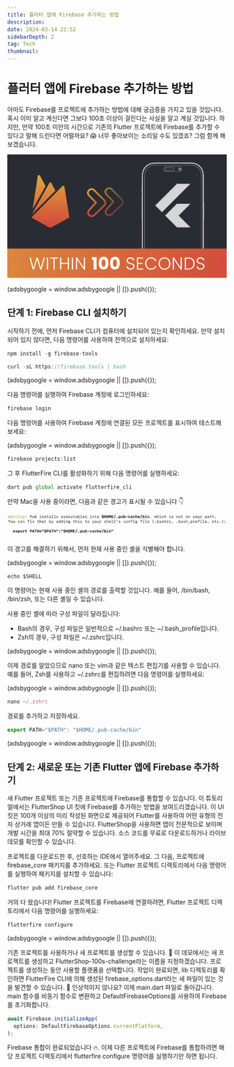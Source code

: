 ```yaml
---
title: 플러터 앱에 Firebase 추가하는 방법
description:
date: 2024-03-14 22:52
sidebarDepth: 2
tag: Tech
thumbnail:
---
```


# 플러터 앱에 Firebase 추가하는 방법

아마도 Firebase를 프로젝트에 추가하는 방법에 대해 궁금증을 가지고 있을 것입니다. 혹시 이미 알고 계신다면 그보다 100초 이상이 걸린다는 사실을 알고 계실 것입니다. 하지만, 만약 100초 미만의 시간으로 기존의 Flutter 프로젝트에 Firebase를 추가할 수 있다고 말해 드린다면 어떨까요? 😱 너무 좋아보이는 소리일 수도 있겠죠? 그럼 함께 해보겠습니다.

<img src="./img/Add-Firebase-into-Your-Flutter-App-—-Within-100-Seconds_0.png" />

<!-- ui-log 수평형 -->

<ins class="adsbygoogle"
     style="display:block"
     data-ad-client="ca-pub-4877378276818686"
     data-ad-slot="9743150776"
     data-ad-format="auto"
     data-full-width-responsive="true"></ins>
<component is="script">
(adsbygoogle = window.adsbygoogle || []).push({});
</component>

## 단계 1: Firebase CLI 설치하기

시작하기 전에, 먼저 Firebase CLI가 컴퓨터에 설치되어 있는지 확인하세요. 만약 설치되어 있지 않다면, 다음 명령어를 사용하여 전역으로 설치하세요:

```js
npm install -g firebase-tools
```

```js
curl -sL https://firebase.tools | bash
```

<!-- ui-log 수평형 -->

<ins class="adsbygoogle"
     style="display:block"
     data-ad-client="ca-pub-4877378276818686"
     data-ad-slot="9743150776"
     data-ad-format="auto"
     data-full-width-responsive="true"></ins>
<component is="script">
(adsbygoogle = window.adsbygoogle || []).push({});
</component>

다음 명령어를 실행하여 Firebase 계정에 로그인하세요:

```js
firebase login
```

다음 명령어를 사용하여 Firebase 계정에 연결된 모든 프로젝트를 표시하여 테스트해보세요:

<!-- ui-log 수평형 -->

<ins class="adsbygoogle"
     style="display:block"
     data-ad-client="ca-pub-4877378276818686"
     data-ad-slot="9743150776"
     data-ad-format="auto"
     data-full-width-responsive="true"></ins>
<component is="script">
(adsbygoogle = window.adsbygoogle || []).push({});
</component>

```js
firebase projects:list
```

그 후 FlutterFire CLI를 활성화하기 위해 다음 명령어를 실행하세요:

```js
dart pub global activate flutterfire_cli
```

만약 Mac을 사용 중이라면, 다음과 같은 경고가 표시될 수 있습니다 👇

<img src="./img/Add-Firebase-into-Your-Flutter-App-—-Within-100-Seconds_1.png" />

이 경고를 해결하기 위해서, 먼저 현재 사용 중인 셸을 식별해야 합니다.

<!-- ui-log 수평형 -->

<ins class="adsbygoogle"
     style="display:block"
     data-ad-client="ca-pub-4877378276818686"
     data-ad-slot="9743150776"
     data-ad-format="auto"
     data-full-width-responsive="true"></ins>
<component is="script">
(adsbygoogle = window.adsbygoogle || []).push({});
</component>

```js
echo $SHELL
```

이 명령어는 현재 사용 중인 셸의 경로를 출력할 것입니다. 예를 들어, /bin/bash, /bin/zsh, 또는 다른 셸일 수 있습니다.

사용 중인 셸에 따라 구성 파일이 달라집니다:

- Bash의 경우, 구성 파일은 일반적으로 ~/.bashrc 또는 ~/.bash_profile입니다.
- Zsh의 경우, 구성 파일은 ~/.zshrc입니다.

<!-- ui-log 수평형 -->

<ins class="adsbygoogle"
     style="display:block"
     data-ad-client="ca-pub-4877378276818686"
     data-ad-slot="9743150776"
     data-ad-format="auto"
     data-full-width-responsive="true"></ins>
<component is="script">
(adsbygoogle = window.adsbygoogle || []).push({});
</component>

이제 경로를 알았으므로 nano 또는 vim과 같은 텍스트 편집기를 사용할 수 있습니다. 예를 들어, Zsh를 사용하고 ~/.zshrc를 편집하려면 다음 명령어를 실행하세요:

<!-- ui-log 수평형 -->

<ins class="adsbygoogle"
     style="display:block"
     data-ad-client="ca-pub-4877378276818686"
     data-ad-slot="9743150776"
     data-ad-format="auto"
     data-full-width-responsive="true"></ins>
<component is="script">
(adsbygoogle = window.adsbygoogle || []).push({});
</component>

```js
nano ~/.zshrc
```

경로를 추가하고 저장하세요.

```js
export PATH="$PATH": "$HOME/.pub-cache/bin"
```

<!-- ui-log 수평형 -->

<ins class="adsbygoogle"
     style="display:block"
     data-ad-client="ca-pub-4877378276818686"
     data-ad-slot="9743150776"
     data-ad-format="auto"
     data-full-width-responsive="true"></ins>
<component is="script">
(adsbygoogle = window.adsbygoogle || []).push({});
</component>

## 단계 2: 새로운 또는 기존 Flutter 앱에 Firebase 추가하기

새 Flutter 프로젝트 또는 기존 프로젝트에 Firebase를 통합할 수 있습니다. 이 튜토리얼에서는 FlutterShop UI 킷에 Firebase를 추가하는 방법을 보여드리겠습니다. 이 UI 킷은 100개 이상의 미리 작성된 화면으로 제공되어 Flutter를 사용하여 어떤 유형의 전자 상거래 앱이든 만들 수 있습니다. FlutterShop을 사용하면 앱이 전문적으로 보이며 개발 시간을 최대 70% 절약할 수 있습니다. 소스 코드를 무료로 다운로드하거나 라이브 데모를 확인할 수 있습니다.

프로젝트를 다운로드한 후, 선호하는 IDE에서 열어주세요. 그 다음, 프로젝트에 firebase_core 패키지를 추가하세요. 또는 Flutter 프로젝트 디렉토리에서 다음 명령어를 실행하여 패키지를 설치할 수 있습니다:

```js
flutter pub add firebase_core
```

거의 다 왔습니다! Flutter 프로젝트를 Firebase에 연결하려면, Flutter 프로젝트 디렉토리에서 다음 명령어를 실행하세요:

```js
flutterfire configure
```

<!-- ui-log 수평형 -->

<ins class="adsbygoogle"
     style="display:block"
     data-ad-client="ca-pub-4877378276818686"
     data-ad-slot="9743150776"
     data-ad-format="auto"
     data-full-width-responsive="true"></ins>
<component is="script">
(adsbygoogle = window.adsbygoogle || []).push({});
</component>

기존 프로젝트를 사용하거나 새 프로젝트를 생성할 수 있습니다. 🔄 이 데모에서는 새 프로젝트를 생성하고 FlutterShop-100s-challenge라는 이름을 지정하겠습니다. 프로젝트를 생성하는 동안 사용할 플랫폼을 선택합니다. 작업이 완료되면, lib 디렉토리를 확인하면 FlutterFire CLI에 의해 생성된 firebase_options.dart라는 새 파일이 있는 것을 발견할 수 있습니다. 📂 인상적이지 않나요? 이제 main.dart 파일로 돌아갑니다. main 함수를 비동기 함수로 변환하고 DefaultFirebaseOptions를 사용하여 Firebase를 초기화합니다.

```js
await Firebase.initializeApp(
  options: DefaultFirebaseOptions.currentPlatform,
);
```

Firebase 통합이 완료되었습니다 🔥. 이제 다른 프로젝트에 Firebase를 통합하려면 해당 프로젝트 디렉토리에서 flutterfire configure 명령어를 실행하기만 하면 됩니다.
